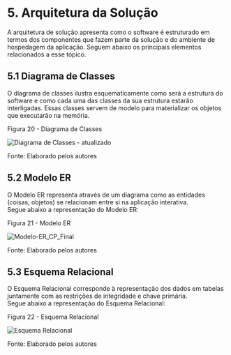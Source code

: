 # 5. Arquitetura da Solução

A arquitetura de solução apresenta como o software é estruturado em termos dos componentes que fazem parte da solução e do ambiente de hospedagem da aplicação. Seguem abaixo os principais elementos relacionados a esse tópico.

## 5.1 Diagrama de Classes

O diagrama de classes ilustra esquematicamente como será a estrutura do software e como cada uma das classes da sua estrutura estarão interligadas. Essas classes servem de modelo para materializar os objetos que executarão na memória.

Figura 20 - Diagrama de Classes

![Diagrama de Classes - atualizado](https://user-images.githubusercontent.com/89617881/162593374-e77bbf5e-ce22-4485-8219-a2178ed56ff3.png)

Fonte: Elaborado pelos autores


## 5.2 Modelo ER

O Modelo ER representa através de um diagrama como as entidades (coisas, objetos) se relacionam entre si na aplicação interativa.<br/> Segue abaixo a representação do Modelo ER:

Figura 21 - Modelo ER

![Modelo-ER_CP_Final](https://user-images.githubusercontent.com/90981080/161646512-76647b49-b9a2-4292-9402-9edfeb7b05b9.png)

Fonte: Elaborado pelos autores


## 5.3 Esquema Relacional

O Esquema Relacional corresponde à representação dos dados em tabelas juntamente com as restrições de integridade e chave primária.<br/> Segue abaixo a representação do Esquema Relacional:

Figura 22 - Esquema Relacional

![Esquema Relacional](https://user-images.githubusercontent.com/91378992/162597428-2c05253a-27ce-4d22-a6a9-4843b257a4d5.png)

Fonte: Elaborado pelos autores



